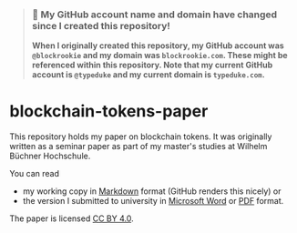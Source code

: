 > ### 🚨 My GitHub account name and domain have changed since I created this repository!
> **When I originally created this repository, my GitHub account was `@blockrookie` and my domain was `blockrookie.com`.
> These might be referenced within this repository.
> Note that my current GitHub account is `@typeduke` and my current domain is `typeduke.com`.**

# blockchain-tokens-paper

This repository holds my paper on blockchain tokens.
It was originally written as a seminar paper as part of my master's studies at Wilhelm Büchner Hochschule.

You can read

* my working copy in [Markdown](blockchain-tokens-paper.md) format (GitHub renders this nicely) or
* the version I submitted to university in [Microsoft Word](blockchain-tokens-paper.docx) or [PDF](blockchain-tokens-paper.pdf) format.

The paper is licensed [CC BY 4.0](https://creativecommons.org/licenses/by/4.0/).
